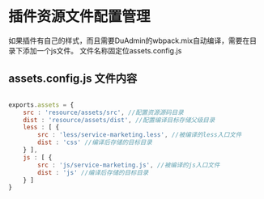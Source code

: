 # 插件资源文件配置管理

如果插件有自己的样式，而且需要DuAdmin的wbpack.mix自动编译，需要在目录下添加一个js文件。
文件名称固定位assets.config.js

## assets.config.js 文件内容

```js

exports.assets = {
	src : 'resource/assets/src', //配置资源源码目录
	dist : 'resource/assets/dist', //配置编译目标存储父级目录
	less : [ {
		src : 'less/service-marketing.less', //被编译的less入口文件
		dist : 'css' //编译后存储的目标目录
	} ],
	js : [ {
		src : 'js/service-marketing.js', //被编译的js入口文件
		dist : 'js' //编译后存储的目标目录
	} ]
}

```